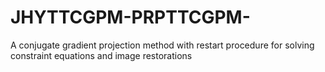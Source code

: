 # JHYTTCGPM-PRPTTCGPM-
A conjugate gradient projection method with restart procedure for solving constraint equations and image restorations

